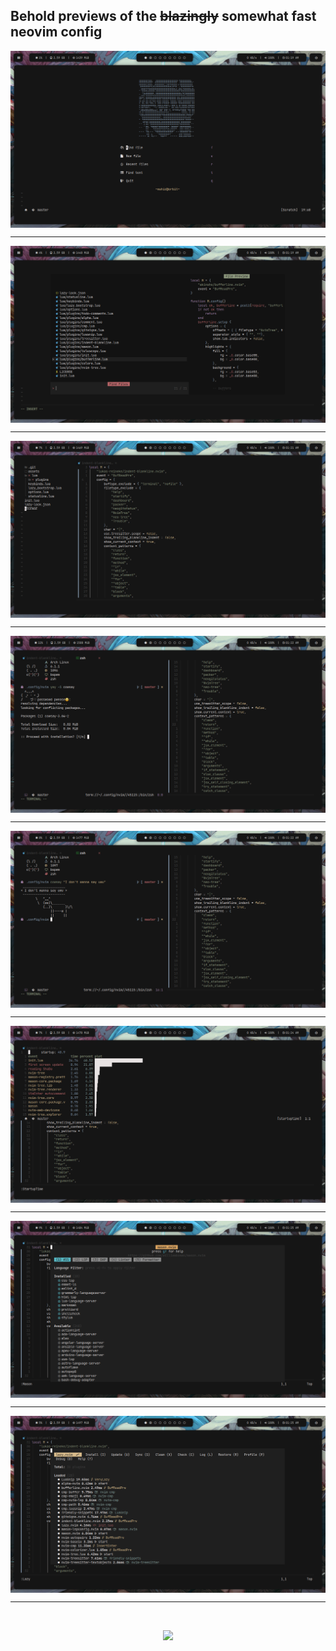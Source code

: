 ## Behold previews of the ~~blazingly~~ somewhat fast neovim config

<img src="./1.png" alt="blazingly fast 🏎️" align="center">
<hr>

<img src="./2.png" alt="blazingly fast 🏎️" align="center">
<hr>

<img src="./3.png" alt="blazingly fast 🏎️" align="center">
<hr>

<img src="./4.png" alt="blazingly fast 🏎️" align="center">
<hr>

<img src="./5.png" alt="blazingly fast 🏎️" align="center">
<hr>

<img src="./6.png" alt="blazingly fast 🏎️" align="center">
<hr>

<img src="./7.png" alt="blazingly fast 🏎️" align="center">
<hr>

<img src="./8.png" alt="blazingly fast 🏎️" align="center">
<hr>

<br>
<p align="center"><img src="https://raw.githubusercontent.com/catppuccin/catppuccin/dev/assets/footers/gray0_ctp_on_line.svg?sanitize=true" /></p>

